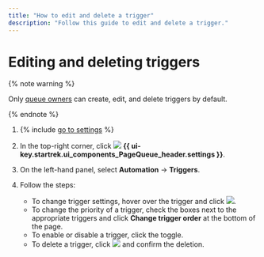 ```yaml
---
title: "How to edit and delete a trigger"
description: "Follow this guide to edit and delete a trigger."
---
```


# Editing and deleting triggers

{% note warning %}

Only [queue owners](../manager/queue-access.md) can create, edit, and delete triggers by default.

{% endnote %}

1. {% include [go to settings](../../_includes/tracker/transition-page.md) %}

1. In the top-right corner, click ![](../../_assets/tracker/svg/queue-settings.svg) **{{ ui-key.startrek.ui_components_PageQueue_header.settings }}**.

1. On the left-hand panel, select **Automation** → **Triggers**.

1. Follow the steps:
   - To change trigger settings, hover over the trigger and click ![](../../_assets/tracker/icon-edit.png
      ).
   - To change the priority of a trigger, check the boxes next to the appropriate triggers and click **Change trigger order** at the bottom of the page.
   - To enable or disable a trigger, click the toggle.
   - To delete a trigger, click ![](../../_assets/tracker/icon-delete.png) and confirm the deletion.



